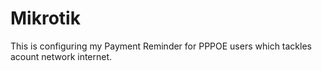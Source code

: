 # Mikrotik

This is configuring my Payment Reminder for PPPOE users which tackles acount network internet.
